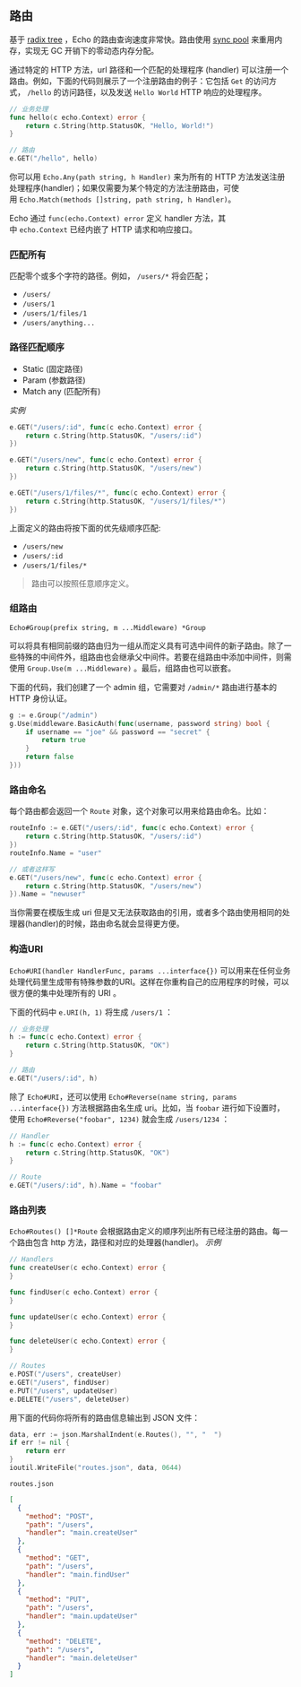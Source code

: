 ## 路由

基于 [radix tree](http://en.wikipedia.org/wiki/Radix_tree) ，Echo 的路由查询速度非常快。路由使用 [sync pool](https://golang.org/pkg/sync/#Pool) 来重用内存，实现无 GC 开销下的零动态内存分配。

通过特定的 HTTP 方法，url 路径和一个匹配的处理程序 (handler) 可以注册一个路由。例如，下面的代码则展示了一个注册路由的例子：它包括 `Get` 的访问方式， `/hello` 的访问路径，以及发送 `Hello World` HTTP 响应的处理程序。

```go
// 业务处理
func hello(c echo.Context) error {
  	return c.String(http.StatusOK, "Hello, World!")
}

// 路由
e.GET("/hello", hello)
```

你可以用 `Echo.Any(path string, h Handler)` 来为所有的 HTTP 方法发送注册 处理程序(handler)；如果仅需要为某个特定的方法注册路由，可使用 `Echo.Match(methods []string, path string, h Handler)`。

Echo 通过 `func(echo.Context) error` 定义 handler 方法，其中 `echo.Context` 已经内嵌了 HTTP 请求和响应接口。

### 匹配所有

匹配零个或多个字符的路径。例如， `/users/*` 将会匹配；

- `/users/`
- `/users/1`
- `/users/1/files/1`
- `/users/anything...`

### 路径匹配顺序

- Static (固定路径)
- Param (参数路径)
- Match any (匹配所有)

_实例_

```go
e.GET("/users/:id", func(c echo.Context) error {
	return c.String(http.StatusOK, "/users/:id")
})

e.GET("/users/new", func(c echo.Context) error {
	return c.String(http.StatusOK, "/users/new")
})

e.GET("/users/1/files/*", func(c echo.Context) error {
	return c.String(http.StatusOK, "/users/1/files/*")
})
```

上面定义的路由将按下面的优先级顺序匹配:

- `/users/new`
- `/users/:id`
- `/users/1/files/*`

> 路由可以按照任意顺序定义。

### 组路由

`Echo#Group(prefix string, m ...Middleware) *Group`

可以将具有相同前缀的路由归为一组从而定义具有可选中间件的新子路由。除了一些特殊的中间件外，组路由也会继承父中间件。若要在组路由中添加中间件，则需使用 `Group.Use(m ...Middleware)` 。最后，组路由也可以嵌套。

下面的代码，我们创建了一个 admin 组，它需要对 `/admin/*` 路由进行基本的 HTTP 身份认证。

```go
g := e.Group("/admin")
g.Use(middleware.BasicAuth(func(username, password string) bool {
	if username == "joe" && password == "secret" {
		return true
	}
	return false
}))
```

### 路由命名

每个路由都会返回一个 `Route` 对象，这个对象可以用来给路由命名。比如：

```go
routeInfo := e.GET("/users/:id", func(c echo.Context) error {
	return c.String(http.StatusOK, "/users/:id")
})
routeInfo.Name = "user"

// 或者这样写
e.GET("/users/new", func(c echo.Context) error {
	return c.String(http.StatusOK, "/users/new")
}).Name = "newuser"
```

当你需要在模版生成 uri 但是又无法获取路由的引用，或者多个路由使用相同的处理器(handler)的时候，路由命名就会显得更方便。

### 构造URI

`Echo#URI(handler HandlerFunc, params ...interface{})` 可以用来在任何业务处理代码里生成带有特殊参数的URI。这样在你重构自己的应用程序的时候，可以很方便的集中处理所有的 URI 。

下面的代码中 `e.URI(h, 1)` 将生成 `/users/1` ：

```go
// 业务处理
h := func(c echo.Context) error {
	return c.String(http.StatusOK, "OK")
}

// 路由
e.GET("/users/:id", h)
```

除了 `Echo#URI`，还可以使用 `Echo#Reverse(name string, params ...interface{})` 方法根据路由名生成 uri。比如，当 `foobar` 进行如下设置时，使用 `Echo#Reverse("foobar", 1234)` 就会生成 `/users/1234` ：

```go
// Handler
h := func(c echo.Context) error {
	return c.String(http.StatusOK, "OK")
}

// Route
e.GET("/users/:id", h).Name = "foobar"
```

### 路由列表

`Echo#Routes() []*Route` 会根据路由定义的顺序列出所有已经注册的路由。每一个路由包含 http 方法，路径和对应的处理器(handler)。 _示例_

```go
// Handlers
func createUser(c echo.Context) error {
}

func findUser(c echo.Context) error {
}

func updateUser(c echo.Context) error {
}

func deleteUser(c echo.Context) error {
}

// Routes
e.POST("/users", createUser)
e.GET("/users", findUser)
e.PUT("/users", updateUser)
e.DELETE("/users", deleteUser)
```

用下面的代码你将所有的路由信息输出到 JSON 文件：

```go
data, err := json.MarshalIndent(e.Routes(), "", "  ")
if err != nil {
	return err
}
ioutil.WriteFile("routes.json", data, 0644)
```

`routes.json`

```json
[
  {
    "method": "POST",
    "path": "/users",
    "handler": "main.createUser"
  },
  {
    "method": "GET",
    "path": "/users",
    "handler": "main.findUser"
  },
  {
    "method": "PUT",
    "path": "/users",
    "handler": "main.updateUser"
  },
  {
    "method": "DELETE",
    "path": "/users",
    "handler": "main.deleteUser"
  }
]
```